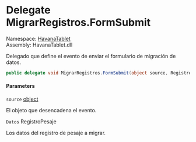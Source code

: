# <a id="HavanaTablet_MigrarRegistros_FormSubmit"></a> Delegate MigrarRegistros.FormSubmit

Namespace: [HavanaTablet](HavanaTablet.md)  
Assembly: HavanaTablet.dll  

Delegado que define el evento de enviar el formulario de migración de datos.

```csharp
public delegate void MigrarRegistros.FormSubmit(object source, RegistroPesaje Datos)
```

#### Parameters

`source` [object](https://learn.microsoft.com/dotnet/api/system.object)

El objeto que desencadena el evento.

`Datos` RegistroPesaje

Los datos del registro de pesaje a migrar.


